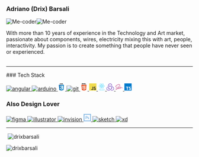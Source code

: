 ### Adriano (Drix) Barsali 
[<img align="left" alt="Me-coder" src="https://img.shields.io/badge/Blog%20-%7BMe--Coder%7D-green?style=flat-square&logo=wordpress" />][blog]
[<img align="left" alt="Me-coder" src="https://img.shields.io/badge/Linkedin-Adriano%20Barsali-blue?style=flat-square&logo=linkedin" />][linkedin]<br/>

With more than 10 years of experience in the Technology and Art market, passionate about components, wires, electricity mixing this with art, people, interactivity. My passion is to create something that people have never seen or experienced.<br/><br/>
<hr/>
### Tech Stack<br/>

<p align="left"> <a href="https://angular.io" target="_blank"> <img src="https://angular.io/assets/images/logos/angular/angular.svg" alt="angular" width="20" height="20"/> </a> <a href="https://www.arduino.cc/" target="_blank"> <img src="https://cdn.worldvectorlogo.com/logos/arduino-1.svg" alt="arduino" width="20" height="20"/> </a> <a href="https://www.w3schools.com/css/" target="_blank"> <img src="https://raw.githubusercontent.com/devicons/devicon/master/icons/css3/css3-original-wordmark.svg" alt="css3" width="20" height="20"/> </a> <a href="https://git-scm.com/" target="_blank"> <img src="https://www.vectorlogo.zone/logos/git-scm/git-scm-icon.svg" alt="git" width="20" height="20"/> </a> <a href="https://www.w3.org/html/" target="_blank"> <img src="https://raw.githubusercontent.com/devicons/devicon/master/icons/html5/html5-original-wordmark.svg" alt="html5" width="20" height="20"/> </a> <a href="https://developer.mozilla.org/en-US/docs/Web/JavaScript" target="_blank"> <img src="https://raw.githubusercontent.com/devicons/devicon/master/icons/javascript/javascript-original.svg" alt="javascript" width="20" height="20"/> </a> <a href="https://reactjs.org/" target="_blank"> <img src="https://raw.githubusercontent.com/devicons/devicon/master/icons/react/react-original-wordmark.svg" alt="react" width="20" height="20"/> </a> <a href="https://redux.js.org" target="_blank"> <img src="https://raw.githubusercontent.com/devicons/devicon/master/icons/redux/redux-original.svg" alt="redux" width="20" height="20"/> </a> <a href="https://sass-lang.com" target="_blank"> <img src="https://raw.githubusercontent.com/devicons/devicon/master/icons/sass/sass-original.svg" alt="sass" width="20" height="20"/> </a> <a href="https://www.typescriptlang.org/" target="_blank"> <img src="https://raw.githubusercontent.com/devicons/devicon/master/icons/typescript/typescript-original.svg" alt="typescript" width="20" height="20"/> </a> </p>


### Also Design Lover<br/>
<a href="https://www.figma.com/" target="_blank"> <img src="https://www.vectorlogo.zone/logos/figma/figma-icon.svg" alt="figma" width="20" height="20"/> </a> <a href="https://www.adobe.com/in/products/illustrator.html" target="_blank"> <img src="https://www.vectorlogo.zone/logos/adobe_illustrator/adobe_illustrator-icon.svg" alt="illustrator" width="20" height="20"/> </a> <a href="https://www.invisionapp.com/" target="_blank"> <img src="https://www.vectorlogo.zone/logos/invisionapp/invisionapp-icon.svg" alt="invision" width="20" height="20"/> </a> <a href="https://www.photoshop.com/en" target="_blank"> <img src="https://raw.githubusercontent.com/devicons/devicon/master/icons/photoshop/photoshop-line.svg" alt="photoshop" width="20" height="20"/> </a> <a href="https://www.sketch.com/" target="_blank"> <img src="https://www.vectorlogo.zone/logos/sketchapp/sketchapp-icon.svg" alt="sketch" width="20" height="20"/> </a> <a href="https://www.adobe.com/products/xd.html" target="_blank"> <img src="https://cdn.worldvectorlogo.com/logos/adobe-xd.svg" alt="xd" width="20" height="20"/> </a> </p>

<hr/>
<p>&nbsp;<img align="center" src="https://github-readme-stats.vercel.app/api?username=drixbarsali&show_icons=true&theme=dark&locale=en" alt="drixbarsali" /></p>

<p><img align="left" src="https://github-readme-stats.vercel.app/api/top-langs?username=drixbarsali&show_icons=true&theme=dark&locale=en&layout=compact" alt="drixbarsali" /></p>


[blog]: https://me-coder.com/
[linkedin]: https://www.linkedin.com/in/adriano-barsali/



